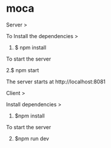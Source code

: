 # moca

Server > 

To Install the dependencies > 
1. $ npm install

To start the server 

2.$ npm start

The server starts at http://localhost:8081

Client > 

Install dependencies > 

1. $npm install

To start the server 

2. $npm run dev

